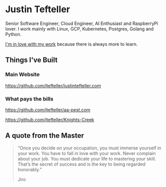 # Justin Tefteller 

Senior Software Engineer, Cloud Engineer, AI Enthusiast and RaspberryPi lover. I work mainly with Linux, GCP, Kubernetes, Postgres, Golang and Python.

[I'm in love with my work](https://justintefteller.com) because there is always more to learn. 

## Things I've Built

### Main Website 

<https://github.com/jtefteller/justintefteller.com>

### What pays the bills 

<https://github.com/jtefteller/aa-pest.com>

<https://github.com/jtefteller/Knights-Creek>

## A quote from the Master

> “Once you decide on your occupation, you must immerse yourself in your work. You have to fall in love with your work. Never complain about your job. You must dedicate your life to mastering your skill. That’s the secret of success and is the key to being regarded honorably.”
>
> Jiro
